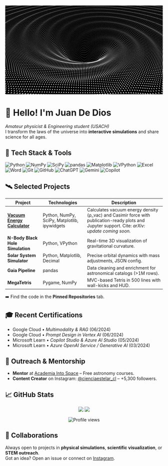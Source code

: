 <p align="center">
  <img src="agujeronegro.gif" width="650" alt="Black-hole simulation banner">
</p>

# 👋 Hello! I'm Juan De Dios  
_Amateur physicist & Engineering student (USACH)_  
I transform the laws of the universe into **interactive simulations** and share science for all ages.

## 🚀 Tech Stack & Tools
![Python](https://img.shields.io/badge/-Python-3776AB?logo=python&logoColor=white)
![NumPy](https://img.shields.io/badge/-NumPy-013243?logo=numpy&logoColor=white)
![SciPy](https://img.shields.io/badge/-SciPy-8CAAE6?logo=scipy&logoColor=white)
![pandas](https://img.shields.io/badge/-pandas-150458?logo=pandas&logoColor=white)
![Matplotlib](https://img.shields.io/badge/-Matplotlib-11557c?logo=plotly&logoColor=white)
![VPython](https://img.shields.io/badge/-VPython-red)
![Excel](https://img.shields.io/badge/-Excel-217346?logo=microsoft-excel&logoColor=white)
![Word](https://img.shields.io/badge/-Word-2B579A?logo=microsoft-word&logoColor=white)
![Git](https://img.shields.io/badge/-Git-F05032?logo=git&logoColor=white)
![GitHub](https://img.shields.io/badge/-GitHub-181717?logo=github&logoColor=white)
![ChatGPT](https://img.shields.io/badge/-ChatGPT-10A37F?logo=openai&logoColor=white)
![Gemini](https://img.shields.io/badge/-Gemini-4285F4?logo=googlecloud&logoColor=white)
![Copilot](https://img.shields.io/badge/-Copilot-512BD4?logo=microsoft&logoColor=white)

## 🛰️ Selected Projects
| Project | Technologies | Description |
|---------|--------------|-------------|
| **[Vacuum Energy Calculator](https://github.com/CienciaEstelar/vacuum-energy-calculator)** | Python, NumPy, SciPy, Matplotlib, ipywidgets | Calculates vacuum energy density (ρ_vac) and Casimir force with publication-ready plots and Jupyter support. Cite: *arXiv: update coming soon.* |
| **N-Body Black Hole Simulation** | Python, VPython | Real-time 3D visualization of gravitational curvature. |
| **Solar System Simulator** | Python, Matplotlib, Decimal | Precise orbital dynamics with mass adjustments, JSON config. |
| **Gaia Pipeline** | pandas | Data cleaning and enrichment for astronomical catalogs (>1M rows). |
| **MegaTetris** | Pygame, NumPy | MVC-based Tetris in 500 lines with wall-kicks and HUD. |

➡️ Find the code in the **Pinned Repositories** tab.

## 🎓 Recent Certifications
- Google Cloud • _Multimodality & RAG_ (06/2024)  
- Google Cloud • _Prompt Design in Vertex AI_ (06/2024)  
- Microsoft Learn • _Copilot Studio & Azure AI Studio_ (05/2024)  
- Microsoft Learn • _Azure OpenAI Service / Generative AI_ (03/2024)  

## 🌌 Outreach & Mentorship
- **Mentor** at [Academia Into Space](https://academiaintospace.wixsite.com/academia-into-space) – Free astronomy courses.  
- **Content Creator** on Instagram: [@cienciaestelar_cl](https://instagram.com/cienciaestelar_cl) – +5,300 followers.  

## 📈 GitHub Stats
<p align="center">
  <img src="https://github-readme-stats.vercel.app/api?username=CienciaEstelar&show_icons=true&theme=radical" height="165">
  <img src="https://github-readme-stats.vercel.app/api/top-langs/?username=CienciaEstelar&layout=compact&theme=radical" height="165">
</p>
<p align="center">
  <img src="https://komarev.com/ghpvc/?username=CienciaEstelar&color=blue" alt="Profile views" />
</p>

## 🤝 Collaborations
Always open to projects in **physical simulations**, **scientific visualization**, or **STEM outreach**.  
Got an idea? Open an issue or connect on [Instagram](https://www.instagram.com/cienciaestelar_cl).
